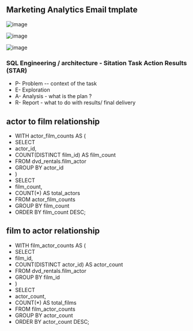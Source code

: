 ## Marketing Analytics Email tmplate
![image](https://github.com/samkibe/My-Serious-SQL-encounter-pros-and-cons/assets/25104443/ff6dedfd-bac8-4ab1-b213-1c52b271a1b6)

![image](https://github.com/samkibe/My-Serious-SQL-encounter-pros-and-cons/assets/25104443/b091b1f4-b9c1-4a27-8199-17a8c3051204)

![image](https://github.com/samkibe/My-Serious-SQL-encounter-pros-and-cons/assets/25104443/6eb73093-d833-4cea-b510-d881d3aba762)



### SQL Engineering / architecture - Sitation Task Action Results (STAR)
- P- Problem -- context of the task
- E- Exploration
- A- Analysis - what is the plan ?
- R- Report - what to do with results/ final delivery

## actor to film relationship
- WITH actor_film_counts AS (
-  SELECT
-    actor_id,
-    COUNT(DISTINCT film_id) AS film_count
-  FROM dvd_rentals.film_actor
-  GROUP BY actor_id
- )
- SELECT
-    film_count,
-  COUNT(*) AS total_actors
- FROM actor_film_counts
- GROUP BY film_count
- ORDER BY film_count DESC;
  
## film to actor relationship
- WITH film_actor_counts AS (
-   SELECT
-   film_id,
-   COUNT(DISTINCT actor_id) AS actor_count
-  FROM dvd_rentals.film_actor
-  GROUP BY film_id
- )
- SELECT
-  actor_count,
-  COUNT(*) AS total_films
- FROM film_actor_counts
- GROUP BY actor_count
- ORDER BY actor_count DESC;

